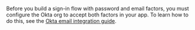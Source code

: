Before you build a sign-in flow with password and email factors, you must configure the Okta org to accept both factors in your app. To learn how to do this, see the [Okta email integration guide](/docs/guides/authenticators-okta-email/nodeexpress/main/#update-configurations).
